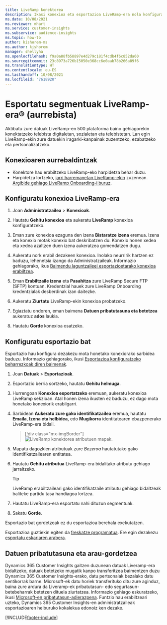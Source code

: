 ```yaml
---
title: LiveRamp konektorea
description: Ikasi konexioa eta esportazioa LiveRamp-era nola konfiguratu.
ms.date: 10/08/2021
ms.reviewer: mhart
ms.service: customer-insights
ms.subservice: audience-insights
ms.topic: how-to
author: kishorem-ms
ms.author: kishorem
manager: shellyha
ms.openlocfilehash: f9a0a88fb58897e4d279c181f4cdb4f6c852da60
ms.sourcegitcommit: 23c8973a726b15050e368cc6e0aab78b266a89f6
ms.translationtype: HT
ms.contentlocale: eu-ES
ms.lasthandoff: 10/08/2021
ms.locfileid: "7618920"
---
```

# <a name="export-segments-to-liverampreg-preview"></a>Esportatu segmentuak LiveRamp-era&reg; (aurrebista)

Aktibatu zure datuak LiveRamp-en 500 plataforma baino gehiagorekin konektatzeko telebista digitaletan, sozialetan eta telebistetan. Lan egin LiveRamp-ekin zure datuekin iragarki-kanpainak zuzentzeko, ezabatzeko eta pertsonalizatzeko.

## <a name="prerequisites-for-a-connection"></a>Konexioaren aurrebaldintzak

- Konektore hau erabiltzeko LiveRamp-eko harpidetza behar duzu.
- Harpidetza lortzeko, [jarri harremanetan LiveRamp-ekin](https://liveramp.com/contact/) zuzenean. [Argibide gehiago LiveRamp Onboarding-i buruz](https://liveramp.com/our-platform/data-onboarding/).

## <a name="set-up-connection-to-liveramp"></a>Konfiguratu konexioa LiveRamp-era

1. Joan **Administratzailea** > **Konexioak**.

1. Hautatu **Gehitu konexioa** eta aukeratu **LiveRamp** konexioa konfiguratzeko.

1. Eman zure konexioa ezaguna den izena **Bistaratze izena** eremua. Izena eta konexio motak konexio bat deskribatzen du. Konexio honen xedea eta xedea azaltzen duen izena aukeratzea gomendatzen dugu.

1. Aukeratu nork erabil dezakeen konexioa. Inolako neurririk hartzen ez baduzu, lehenetsia izango da Administratzaileak. Informazio gehiagorako, ikus [Baimendu laguntzaileei esportazioetarako konexioa erabiltzea](connections.md#allow-contributors-to-use-a-connection-for-exports).

1. Eman **Erabiltzaile izena** eta **Pasahitza** zure LiveRamp Secure FTP (SFTP) kontuan.
Kredentzial hauek zure LiveRamp Onboarding kredentzialak desberdinak izan daitezke.

1. Aukeratu **Ziurtatu** LiveRamp-ekin konexioa probatzeko.

1. Egiaztatu ondoren, eman baimena **Datuen pribatutasuna eta betetzea** aukeratuz **ados** laukia.

1. Hautatu **Gorde** konexioa osatzeko.

## <a name="configure-an-export"></a>Konfiguratu esportazio bat

Esportazio hau konfigura dezakezu mota honetako konexiorako sarbidea baduzu. Informazio gehiagorako, ikusi [Esportazioa konfiguratzeko beharrezkoak diren baimenak](export-destinations.md#set-up-a-new-export).

1. Joan **Datuak** > **Esportazioak**.

1. Esportazio berria sortzeko, hautatu **Gehitu helmuga**.

1. Hurrengoan **Konexioa esportatzeko** eremuan, aukeratu konexioa LiveRamp sekzioan. Atal honen izena ikusten ez baduzu, ez dago mota honetako konexiorik erabilgarri.

1. Sarbidean **Aukeratu zure gako identifikatzailea** eremua, hautatu **Emaila**, **Izena eta helbidea**, edo **Mugikorra** identitatearen ebazpenerako LiveRamp-era bidali.
   > [!div class="mx-imgBorder"]
   > ![LiveRamp konektorea atributuen mapak.](media/export-liveramp-segments.png "LiveRamp konektorea atributuen mapak")

1. Mapatu dagozkien atributuak zure *Bezeroa* hautatutako gako identifikatzailearen entitatea.

1. Hautatu **Gehitu atributua** LiveRamp-era bidalitako atributu gehiago jarraitzeko.

   > [!TIP]
   > LiveRamp erabiltzaileari gako identifikatzaile atributu gehiago bidaltzeak baliteke partidu tasa handiagoa lortzea.

1. Hautatu LiveRamp-era esportatu nahi dituzun segmentuak.

1. Sakatu **Gorde**.

Esportazio bat gordetzeak ez du esportazioa berehala exekutatzen.

Esportazioa guztiekin egiten da [freskatze programatua](system.md#schedule-tab). Ere egin dezakezu [esportatu eskariaren arabera](export-destinations.md#run-exports-on-demand). 


## <a name="data-privacy-and-compliance"></a>Datuen pribatutasuna eta arau-gordetzea

Dynamics 365 Customer Insights gaitzen duzunean datuak Liveramp-era bidaltzeko, datuak betetzeko mugatik kanpo transferitzea baimentzen duzu Dynamics 365 Customer Insights-erako, datu pertsonalak bezalako datu sentikorrak barne. Microsoft-ek datu horiek transferituko ditu zure aginduz, baina zure ardura da Liveramp-ek pribatutasun- edo segurtasun-betebeharrak betetzen dituela ziurtatzea. Informazio gehiago eskuratzeko, ikusi [Microsoft-en pribatutasun-adierazpena](https://go.microsoft.com/fwlink/?linkid=396732).
Funtzio hau erabiltzeari uzteko, Dynamics 365 Customer Insights-en administratzaileak esportazioaren helburuko kokalekua edonoiz ken dezake.

[!INCLUDE[footer-include](../includes/footer-banner.md)]
